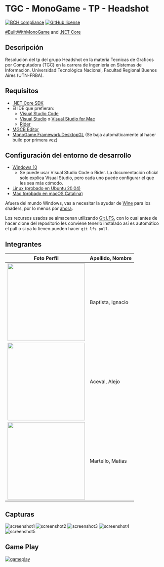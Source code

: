 # TGC - MonoGame - TP - Headshot
[![BCH compliance](https://bettercodehub.com/edge/badge/tgc-utn/tgc-monogame-tp?branch=master)](https://bettercodehub.com/)
[![GitHub license](https://img.shields.io/github/license/tgc-utn/tgc-monogame-tp.svg)](https://github.com/tgc-utn/tgc-monogame-tp/blob/master/LICENSE)

[#BuiltWithMonoGame](http://www.monogame.net) and [.NET Core](https://dotnet.microsoft.com)

## Descripción
Resolución del tp del grupo Headshot en la materia Tecnicas de Graficos por Computadora (TGC) en la carrera de Ingeniería en Sistemas de Información. Universidad Tecnológica Nacional, Facultad Regional Buenos Aires (UTN-FRBA).

## Requisitos
* [.NET Core SDK](https://docs.microsoft.com/dotnet/core/install/sdk)
* El IDE que prefieran:
  * [Visual Studio Code](https://code.visualstudio.com)
  * [Visual Studio](https://visualstudio.microsoft.com/es/vs) o [Visual Studio for Mac](https://visualstudio.microsoft.com/es/vs/mac)
  * [Rider](https://www.jetbrains.com/rider)
* [MGCB Editor](https://docs.monogame.net/articles/tools/mgcb_editor.html)
* [MonoGame.Framework.DesktopGL](https://www.nuget.org/packages/MonoGame.Framework.DesktopGL) (Se baja automáticamente al hacer build por primera vez)

## Configuración del entorno de desarrollo
 * [Windows 10](https://docs.monogame.net/articles/getting_started/1_setting_up_your_development_environment_windows.html)
   * Se puede usar Visual Studio Code o Rider. La documentación oficial solo explica Visual Studio, pero cada uno puede configurar el que les sea más cómodo.
 * [Linux (probado en Ubuntu 20.04)](https://docs.monogame.net/articles/getting_started/1_setting_up_your_development_environment_ubuntu.html)
 * [Mac (probado en macOS Catalina)](https://docs.monogame.net/articles/getting_started/1_setting_up_your_development_environment_macos.html)

Afuera del mundo Windows, vas a necesitar la ayudar de [Wine](https://www.winehq.org) para los shaders, por lo menos por [ahora](https://github.com/MonoGame/MonoGame/issues/2167).

Los recursos usados se almacenan utilizando [Git LFS](https://git-lfs.github.com), con lo cual antes de hacer clone del repositorio les conviene tenerlo instalado así es automático el pull o si ya lo tienen pueden hacer ```git lfs pull```.

## Integrantes
Foto Perfil | Apellido, Nombre
------------ | -------------
<img src="https://github.com/Nachiten/2020_2C_3571_Headshot/blob/master/imagenes/fotoNacho.jpg" height="250" width="250"> | Baptista, Ignacio
<img src="https://github.com/Nachiten/2020_2C_3571_Headshot/blob/master/imagenes/fotoAlejo.jpg" height="250" width="250"> | Aceval, Alejo
<img src="https://github.com/Nachiten/2020_2C_3571_Headshot/blob/master/imagenes/fotoMati.jpg" height="250" width="250"> | Martello, Matias


## Capturas
![screenshot1](https://github.com/Nachiten/2020_2C_3571_Headshot/blob/master/imagenes/screenshot1.png)
![screenshot2](https://github.com/Nachiten/2020_2C_3571_Headshot/blob/master/imagenes/screenshot2.png)
![screenshot3](https://github.com/Nachiten/2020_2C_3571_Headshot/blob/master/imagenes/screenshot3.png)
![screenshot4](https://github.com/Nachiten/2020_2C_3571_Headshot/blob/master/imagenes/screenshot4.png)
![screenshot5](https://github.com/Nachiten/2020_2C_3571_Headshot/blob/master/imagenes/screenshot5.png)

## Game Play
[![gameplay](https://github.com/Nachiten/2020_2C_3571_Headshot/blob/master/imagenes/screenshot1.png)](https://www.youtube.com/watch?v=dQw4w9WgXcQ)
